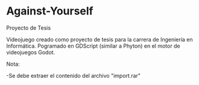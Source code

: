 # Against-Yourself
Proyecto de Tesis

Videojuego creado como proyecto de tesis para la carrera de Ingeniería en Informática. Pogramado en GDScript (similar a Phyton) en el motor de videojuegos Godot.

Nota:

-Se debe extraer el contenido del archivo "import.rar"
